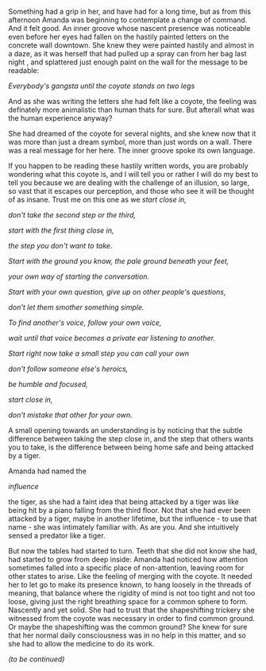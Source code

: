 Something had a grip in her, and have had for a long time, but as from this afternoon Amanda was beginning to contemplate a change of command. And it felt good. An inner groove whose nascent presence was noticeable even before her eyes had fallen on the hastily painted letters on the concrete wall downtown. She knew they were painted hastily and almost in a daze, as it was herself that had pulled up a spray can from her bag last night , and splattered just enough paint on the wall for the message to be readable:

*Everybody's gangsta until the coyote stands on two legs*

And as she was writing the letters she had felt like a coyote, the feeling was definately more animalistic than human thats for sure. But afterall what was the human experience anyway?

She had dreamed of the coyote for several nights, and she knew now that it was more than just a dream symbol, more than just words on a wall. There was a real message for her here. The inner groove spoke its own language.

If you happen to be reading these hastily written words, you are probably wondering what this coyote is, and I will tell you or rather I will do my best to tell you because we are dealing with the challenge of an illusion, so large, so vast that it escapes our perception, and those who see it will be thought of as insane. Trust me on this one as we *start close in,*

*don't take the second step or the third,*

*start with the first thing close in,*

*the step you don't want to take.*

*Start with the ground you know, the pale ground beneath your feet,*

*your own way of starting the conversation.*

*Start with your own question, give up on other people's questions,*

*don't let them smother something simple.*

*To find another's voice, follow your own voice,*

*wait until that voice becomes a private ear listening to another.*

*Start right now take a small step you can call your own*

*don't follow someone else's heroics,*

*be humble and focused,*

*start close in,*

*don't mistake that other for your own.*

A small opening towards an understanding is by noticing that the subtle difference between taking the step close in, and the step that others wants you to take, is the difference between being home safe and being attacked by a tiger.

Amanda had named the

*influence*

the tiger, as she had a faint idea that being attacked by a tiger was like being hit by a piano falling from the third floor. Not that she had ever been attacked by a tiger, maybe in another lifetime, but the influence - to use that name - she was intimately familiar with. As are you. And she intuitively sensed a predator like a tiger.

But now the tables had started to turn. Teeth that she did not know she had, had started to grow from deep inside: Amanda had noticed how attention sometimes falled into a specific place of non-attention, leaving room for other states to arise. Like the feeling of merging with the coyote. It needed her to let go to make its presence known, to hang loosely in the threads of meaning, that balance where the rigidity of mind is not too tight and not too loose, giving just the right breathing space for a common sphere to form. Nascently and yet solid. She had to trust that the shapeshifting trickery she witnessed from the coyote was necessary in order to find common ground. Or maybe the shapeshifting was the common ground? She knew for sure that her normal daily consciousness was in no help in this matter, and so she had to allow the medicine to do its work.

*(to be continued)*